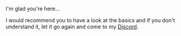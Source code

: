 I'm glad you're here...

I would recommend you to have a look at the basics and if you don't understand it, let it go again and come to my [Discord](https://discord.freddi.yt).